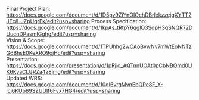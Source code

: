 Final Project Plan: https://docs.google.com/document/d/1D5py9ZiYnOIOchDBrlekzzejgXYTT2JEc8-JZpUqrEk/edit?usp=sharing
Process Specification: https://docs.google.com/document/d/1kpAs_tRtpY6qglQ3SdpH3qSNQR72DUucnDPasmIGghg/edit?usp=sharing  
Vision & Scope: https://docs.google.com/document/d/1TPUhhg2wCAoBvwNv7mWtEoNNTzG6BhsE0KeXRQ9ojHc/edit?usp=sharing  
Presentation: https://docs.google.com/presentation/d/1pRjio_AQTnnUOAt0pCbNBOmd0UK6KyaCLGRZa4z8jmg/edit?usp=sharing  
Updated WRS: https://docs.google.com/document/d/10qI6vrgMvnEbQPe8F_X-icj6KUb69SZUUIf6Fvx7HG4/edit?usp=sharing
